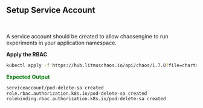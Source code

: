 <br>

## Setup Service Account

<br>

A service account should be created to allow chaosengine to run experiments in your application namespace.

**Apply the RBAC**

```bash
kubectl apply -f https://hub.litmuschaos.io/api/chaos/1.7.0?file=charts/generic/pod-delete/rbac.yaml
```

<span style="color:green">**Expected Output**</span>

```bash
serviceaccount/pod-delete-sa created
role.rbac.authorization.k8s.io/pod-delete-sa created
rolebinding.rbac.authorization.k8s.io/pod-delete-sa created
```
